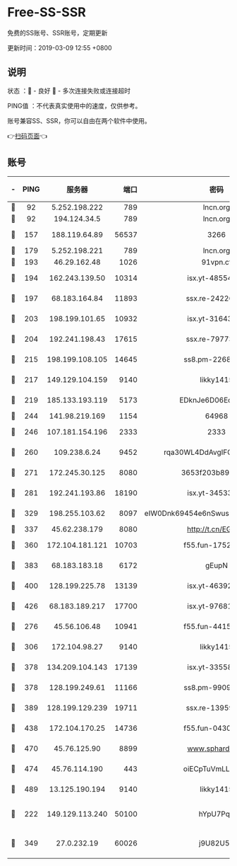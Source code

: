 # Free-SS-SSR

免费的SS账号、SSR账号，定期更新

更新时间：2019-03-09 12:55 +0800

## 说明

状态     ：🙂 - 良好 🙁 - 多次连接失败或连接超时

PING值   ：不代表真实使用中的速度，仅供参考。

账号兼容SS、SSR，你可以自由在两个软件中使用。

👉[扫码页面](https://liesauer.github.io/Free-SS-SSR/)👈

## 账号

|-|PING|服务器|端口|密码|加密方式|区域|
|:----:|:----:|:-----:|-----:|:----:|:----:|:----:|
|🙂|92|5.252.198.222|789|lncn.org|rc4|JP|
|🙂|92|194.124.34.5|789|lncn.org|rc4|JP|
|🙂|157|188.119.64.89|56537|3266|aes-256-cfb|RU|
|🙂|179|5.252.198.221|789|lncn.org|rc4|JP|
|🙂|193|46.29.162.48|1026|91vpn.cf|rc4-md5|RU|
|🙂|194|162.243.139.50|10314|isx.yt-48554575|aes-256-cfb|US|
|🙂|197|68.183.164.84|11893|ssx.re-24226841|aes-256-cfb|US|
|🙂|203|198.199.101.65|10932|isx.yt-31643189|aes-256-cfb|US|
|🙂|204|192.241.198.43|17615|ssx.re-79773961|aes-256-cfb|US|
|🙂|215|198.199.108.105|14645|ss8.pm-22688223|aes-256-cfb|US|
|🙂|217|149.129.104.159|9140|likky1415|aes-256-cfb|HK|
|🙂|219|185.133.193.119|5173|EDknJe6D06EoWDaw|aes-256-cfb|US|
|🙂|244|141.98.219.169|1154|64968|chacha20|US|
|🙂|246|107.181.154.196|2333|2333|aes-256-cfb|US|
|🙂|260|109.238.6.24|9452|rqa30WL4DdAvgIFG6Fs3znzTa|aes-256-cfb|FR|
|🙂|271|172.245.30.125|8080|3653f203b896678d|chacha20-ietf|US|
|🙂|281|192.241.193.86|18190|isx.yt-34533173|aes-256-cfb|US|
|🙂|329|198.255.103.62|8097|eIW0Dnk69454e6nSwuspv9DmS201tQ0D|aes-256-cfb|US|
|🙂|337|45.62.238.179|8080|http://t.cn/EGJIyrl|rc4-md5|CA|
|🙂|360|172.104.181.121|10703|f55.fun-17527319|aes-256-cfb|SG|
|🙂|383|68.183.183.18|6172|gEupN|aes-256-cfb|SG|
|🙂|400|128.199.225.78|13139|isx.yt-46392951|aes-256-cfb|SG|
|🙂|426|68.183.189.217|17700|isx.yt-97681259|aes-256-cfb|SG|
|🙂|276|45.56.106.48|10941|f55.fun-44155061|aes-256-cfb|US|
|🙂|306|172.104.98.27|9140|likky1415|aes-256-cfb|JP|
|🙂|378|134.209.104.143|17139|isx.yt-33558802|aes-256-cfb|SG|
|🙂|378|128.199.249.61|11166|ss8.pm-99097574|aes-256-cfb|SG|
|🙂|389|128.199.129.239|19711|ssx.re-13959814|aes-256-cfb|SG|
|🙂|438|172.104.170.25|14736|f55.fun-04300289|aes-256-cfb|SG|
|🙂|470|45.76.125.90|8899|www.sphard.com|aes-256-cfb|AU|
|🙂|474|45.76.114.190|443|oiECpTuVmLLxk4Ts|aes-256-cfb|AU|
|🙂|489|13.125.190.194|9140|likky1415|aes-256-cfb|KR|
|🙁|222|149.129.113.240|50100|hYpU7PqP|chacha20-ietf-poly1305|CN|
|🙁|349|27.0.232.19|60026|j9U82U53|xchacha20-ietf-poly1305|HK|
